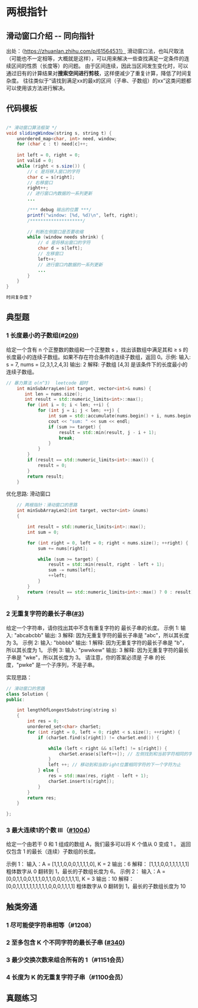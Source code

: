 # 两根指针


## 滑动窗口介绍  -- 同向指针
出处：（https://zhuanlan.zhihu.com/p/61564531）
滑动窗口法，也叫尺取法（可能也不一定相等，大概就是这样），可以用来解决一些查找满足一定条件的连续区间的性质（长度等）的问题。
由于区间连续，因此当区间发生变化时，可以通过旧有的计算结果对**搜索空间进行剪枝**，这样便减少了重复计算，降低了时间复杂度。
往往类似于“请找到满足xx的最x的区间（子串、子数组）的xx”这类问题都可以使用该方法进行解决。

## 代码模板

``` java

/* 滑动窗口算法框架 */
void slidingWindow(string s, string t) {
    unordered_map<char, int> need, window;
    for (char c : t) need[c]++;
    
    int left = 0, right = 0;
    int valid = 0; 
    while (right < s.size()) {
        // c 是将移入窗口的字符
        char c = s[right];
        // 右移窗口
        right++;
        // 进行窗口内数据的一系列更新
        ...

        /*** debug 输出的位置 ***/
        printf("window: [%d, %d)\n", left, right);
        /********************/
        
        // 判断左侧窗口是否要收缩
        while (window needs shrink) {
            // d 是将移出窗口的字符
            char d = s[left];
            // 左移窗口
            left++;
            // 进行窗口内数据的一系列更新
            ...
        }
    }
}

时间复杂度？

```

## 典型题

### 1 长度最小的子数组(#[209](https://leetcode-cn.com/problems/minimum-size-subarray-sum/))

给定一个含有 n 个正整数的数组和一个正整数 s ，找出该数组中满足其和 ≥ s 的长度最小的连续子数组。如果不存在符合条件的连续子数组，返回 0。示例: 
输入: s = 7, nums = [2,3,1,2,4,3]
输出: 2
解释: 子数组 [4,3] 是该条件下的长度最小的连续子数组。

``` c++
// 暴力算法 o(n^3)  leetcode 超时
    int minSubArrayLen(int target, vector<int>& nums) {
       int len = nums.size();
       int result = std::numeric_limits<int>::max();
        for (int i = 0; i < len; ++i) {
            for (int j = i; j < len; ++j) {
                int sum = std::accumulate(nums.begin() + i, nums.begin() + j + 1, 0);
                cout << "sum: " << sum << endl;
                if (sum >= target) {
                    result = std::min(result, j - i + 1);
                    break;
                }
            }
        }
        if (result == std::numeric_limits<int>::max()) {
            result = 0;
        }
        return result;
    }
```

优化思路: 滑动窗口

```c++
    // 两根指针：滑动窗口的思路
    int minSubArrayLen2(int target, vector<int> &nums)
    {

        int result = std::numeric_limits<int>::max();
        int sum = 0;

        for (int right = 0, left = 0; right < nums.size(); ++right) {
            sum += nums[right];

            while (sum >= target) {
                result = std::min(result, right - left + 1);
                sum -= nums[left];
                ++left;
            }
        }
        return (result == std::numeric_limits<int>::max() ? 0 : result);
    }
```

### 2 无重复字符的最长子串([#3](https://leetcode-cn.com/problems/longest-substring-without-repeating-characters/))

给定一个字符串，请你找出其中不含有重复字符的 最长子串的长度。
示例 1:
输入: "abcabcbb"
输出: 3 
解释: 因为无重复字符的最长子串是 "abc"，所以其长度为 3。
示例 2:
输入: "bbbbb"
输出: 1
解释: 因为无重复字符的最长子串是 "b"，所以其长度为 1。
示例 3:
输入: "pwwkew"
输出: 3
解释: 因为无重复字符的最长子串是 "wke"，所以其长度为 3。
     请注意，你的答案必须是 子串 的长度，"pwke" 是一个子序列，不是子串。

实现思路：



``` c++
// 滑动窗口的思路
class Solution {
public:

    int lengthOfLongestSubstring(string s)
    {
        int res = 0;
        unordered_set<char> charSet;
        for (int right = 0, left = 0; right < s.size(); ++right) {
            if (charSet.find(s[right]) != charSet.end()) {

                while (left < right && s[left] != s[right]) {
                    charSet.erase(s[left++]); // 左侧找到和当前字符相同的字符为止
                }
                left ++; // 移动到和当前right位置相同字符的下一个字符为止
            } else {
                res = std::max(res, right - left + 1);
                charSet.insert(s[right]);
            }
        }
        return res;
    }

};
```

### 3 最大连续1的个数 III（[#1004](https://leetcode-cn.com/problems/max-consecutive-ones-iii/)）
给定一个由若干 0 和 1 组成的数组 A，我们最多可以将 K 个值从 0 变成 1 。
返回仅包含 1 的最长（连续）子数组的长度。

示例 1：
输入：A = [1,1,1,0,0,0,1,1,1,1,0], K = 2
输出：6
解释： 
[1,1,1,0,0,1,1,1,1,1,1]
粗体数字从 0 翻转到 1，最长的子数组长度为 6。
示例 2：
输入：A = [0,0,1,1,0,0,1,1,1,0,1,1,0,0,0,1,1,1,1], K = 3
输出：10
解释：
[0,0,1,1,1,1,1,1,1,1,1,1,0,0,0,1,1,1,1]
粗体数字从 0 翻转到 1，最长的子数组长度为 10


## 触类旁通

### 1 尽可能使字符串相等（#1208）

### 2 至多包含 K 个不同字符的最长子串 ([#340](https://leetcode-cn.com/problems/longest-substring-with-at-most-k-distinct-characters/))

### 3 最少交换次数来组合所有的 1（#1151会员）

### 4 长度为 K 的无重复字符子串（#1100会员）


## 真题练习

### 







​     

